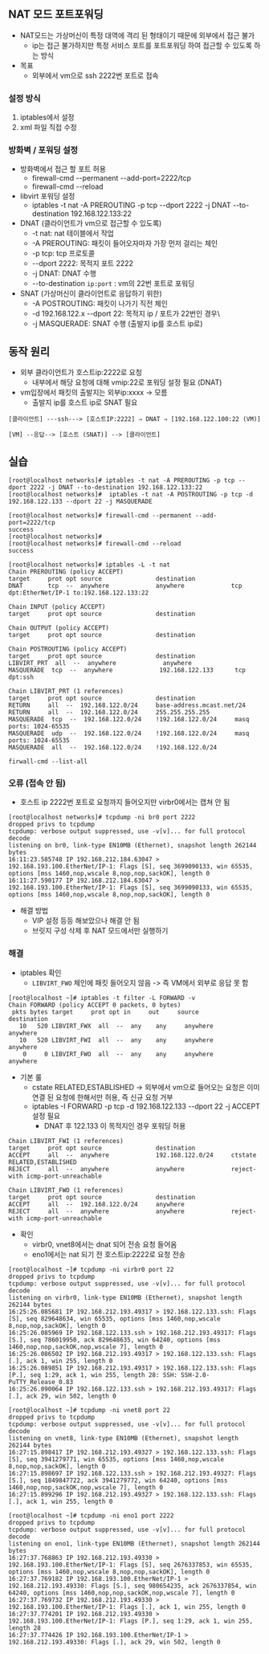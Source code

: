 ## NAT 모드 포트포워딩
- NAT모드는 가상머신이 특정 대역에 격리 된 형태이기 때문에 외부에서 접근 불가
	- ip는 접근 불가하지만 특정 서비스 포트를 포트포워딩 하여 접근할 수 있도록 하는 방식
- 목표
	- 외부에서 vm으로 ssh 2222번 포트로 접속
### 설정 방식
1. iptables에서 설정
2. xml 파일 직접 수정
### 방화벽 / 포워딩 설정
- 방화벽에서 접근 할 포트 허용
	- firewall-cmd --permanent --add-port=2222/tcp
	- firewall-cmd --reload
- libvirt 포워딩 설정
	- iptables -t nat -A PREROUTING -p tcp --dport 2222 -j DNAT --to-destination 192.168.122.133:22
- DNAT (클라이언트가 vm으로 접근할 수 있도록)
	- -t nat: nat 테이블에서 작업
	- -A PREROUTING: 패킷이 들어오자마자 가장 먼저 걸리는 체인
	- -p tcp: tcp 프로토콜
	- --dport 2222: 목적지 포트 2222
	- -j DNAT: DNAT 수행
	- --to-destination `ip:port` : vm의 22번 포트로 포워딩
- SNAT (가상머신이 클라이언트로 응답하기 위한)
	- -A POSTROUTING: 패킷이 나가기 직전 체인
	- -d 192.168.122.x --dport 22: 목적지 ip / 포트가 22번인 경우\
	- -j MASQUERADE: SNAT 수행 (출발지 ip를 호스트 ip로)
## 동작 원리
- 외부 클라이언트가 호스트ip:2222로 요청
	- 내부에서 해당 요청에 대해 vmip:22로 포워딩 설정 필요 (DNAT)
- vm입장에서 패킷의 출발지는 외부ip:xxxx -> 모름
	- 출발지 ip를 호스트 ip로 SNAT 필요
```
[클라이언트] ---ssh---> [호스트IP:2222] ⇒ DNAT ⇒ [192.168.122.100:22 (VM)]

[VM] --응답--> [호스트 (SNAT)] --> [클라이언트]
```
## 실습
```
[root@localhost networks]# iptables -t nat -A PREROUTING -p tcp --dport 2222 -j DNAT --to-destination 192.168.122.133:22
[root@localhost networks]#  iptables -t nat -A POSTROUTING -p tcp -d 192.168.122.133 --dport 22 -j MASQUERADE

[root@localhost networks]# firewall-cmd --permanent --add-port=2222/tcp
success
[root@localhost networks]#
[root@localhost networks]# firewall-cmd --reload
success

[root@localhost networks]# iptables -L -t nat
Chain PREROUTING (policy ACCEPT)
target     prot opt source               destination
DNAT       tcp  --  anywhere             anywhere             tcp dpt:EtherNet/IP-1 to:192.168.122.133:22

Chain INPUT (policy ACCEPT)
target     prot opt source               destination

Chain OUTPUT (policy ACCEPT)
target     prot opt source               destination

Chain POSTROUTING (policy ACCEPT)
target     prot opt source               destination
LIBVIRT_PRT  all  --  anywhere             anywhere
MASQUERADE  tcp  --  anywhere             192.168.122.133      tcp dpt:ssh

Chain LIBVIRT_PRT (1 references)
target     prot opt source               destination
RETURN     all  --  192.168.122.0/24     base-address.mcast.net/24
RETURN     all  --  192.168.122.0/24     255.255.255.255
MASQUERADE  tcp  --  192.168.122.0/24    !192.168.122.0/24     masq ports: 1024-65535
MASQUERADE  udp  --  192.168.122.0/24    !192.168.122.0/24     masq ports: 1024-65535
MASQUERADE  all  --  192.168.122.0/24    !192.168.122.0/24

firwall-cmd --list-all
```
### 오류 (접속 안 됨)
- 호스트 ip 2222번 포트로 요청까지 들어오지만 virbr0에서는 캡쳐 안 됨
```
[root@localhost networks]# tcpdump -ni br0 port 2222
dropped privs to tcpdump
tcpdump: verbose output suppressed, use -v[v]... for full protocol decode
listening on br0, link-type EN10MB (Ethernet), snapshot length 262144 bytes
16:11:23.585748 IP 192.168.212.184.63047 > 192.168.193.100.EtherNet/IP-1: Flags [S], seq 3699090133, win 65535, options [mss 1460,nop,wscale 8,nop,nop,sackOK], length 0
16:11:27.590177 IP 192.168.212.184.63047 > 192.168.193.100.EtherNet/IP-1: Flags [S], seq 3699090133, win 65535, options [mss 1460,nop,wscale 8,nop,nop,sackOK], length 0
```
- 해결 방법
	- VIP 설정 등등 해보았으나 해결 안 됨
	- 브릿지 구성 삭제 후 NAT 모드에서만 실행하기
### 해결
- iptables 확인
	- `LIBVIRT_FWO` 체인에 패킷 들어오지 않음 -> 즉 VM에서 외부로 응답 못 함
```
[root@localhost ~]# iptables -t filter -L FORWARD -v
Chain FORWARD (policy ACCEPT 0 packets, 0 bytes)
 pkts bytes target     prot opt in     out     source               destination
   10   520 LIBVIRT_FWX  all  --  any    any     anywhere             anywhere
   10   520 LIBVIRT_FWI  all  --  any    any     anywhere             anywhere
    0     0 LIBVIRT_FWO  all  --  any    any     anywhere             anywhere
```
- 기본 룰
	- cstate RELATED,ESTABLISHED -> 외부에서 vm으로 들어오는 요청은 이미 연결 된 요청에 한해서만 허용, 즉 신규 요청 거부
	- iptables -I FORWARD -p tcp -d 192.168.122.133 --dport 22 -j ACCEPT 설정 필요
		- DNAT 후  122.133 이 목적지인 경우 포워딩 허용
```
Chain LIBVIRT_FWI (1 references)
target     prot opt source               destination
ACCEPT     all  --  anywhere             192.168.122.0/24     ctstate RELATED,ESTABLISHED
REJECT     all  --  anywhere             anywhere             reject-with icmp-port-unreachable

Chain LIBVIRT_FWO (1 references)
target     prot opt source               destination
ACCEPT     all  --  192.168.122.0/24     anywhere
REJECT     all  --  anywhere             anywhere             reject-with icmp-port-unreachable
```
- 확인
	- virbr0, vnet8에서는 dnat 되어 전송 요청 들어옴
	- eno1에서는 nat 되기 전 호스트ip:2222로 요청 전송
```
[root@localhost ~]# tcpdump -ni virbr0 port 22
dropped privs to tcpdump
tcpdump: verbose output suppressed, use -v[v]... for full protocol decode
listening on virbr0, link-type EN10MB (Ethernet), snapshot length 262144 bytes
16:25:26.085681 IP 192.168.212.193.49317 > 192.168.122.133.ssh: Flags [S], seq 829648634, win 65535, options [mss 1460,nop,wscale 8,nop,nop,sackOK], length 0
16:25:26.085969 IP 192.168.122.133.ssh > 192.168.212.193.49317: Flags [S.], seq 786019950, ack 829648635, win 64240, options [mss 1460,nop,nop,sackOK,nop,wscale 7], length 0
16:25:26.086502 IP 192.168.212.193.49317 > 192.168.122.133.ssh: Flags [.], ack 1, win 255, length 0
16:25:26.089851 IP 192.168.212.193.49317 > 192.168.122.133.ssh: Flags [P.], seq 1:29, ack 1, win 255, length 28: SSH: SSH-2.0-PuTTY_Release_0.83
16:25:26.090064 IP 192.168.122.133.ssh > 192.168.212.193.49317: Flags [.], ack 29, win 502, length 0

[root@localhost ~]# tcpdump -ni vnet8 port 22
dropped privs to tcpdump
tcpdump: verbose output suppressed, use -v[v]... for full protocol decode
listening on vnet8, link-type EN10MB (Ethernet), snapshot length 262144 bytes
16:27:15.898417 IP 192.168.212.193.49327 > 192.168.122.133.ssh: Flags [S], seq 3941279771, win 65535, options [mss 1460,nop,wscale 8,nop,nop,sackOK], length 0
16:27:15.898697 IP 192.168.122.133.ssh > 192.168.212.193.49327: Flags [S.], seq 1849847722, ack 3941279772, win 64240, options [mss 1460,nop,nop,sackOK,nop,wscale 7], length 0
16:27:15.899296 IP 192.168.212.193.49327 > 192.168.122.133.ssh: Flags [.], ack 1, win 255, length 0

[root@localhost ~]# tcpdump -ni eno1 port 2222
dropped privs to tcpdump
tcpdump: verbose output suppressed, use -v[v]... for full protocol decode
listening on eno1, link-type EN10MB (Ethernet), snapshot length 262144 bytes
16:27:37.768863 IP 192.168.212.193.49330 > 192.168.193.100.EtherNet/IP-1: Flags [S], seq 2676337853, win 65535, options [mss 1460,nop,wscale 8,nop,nop,sackOK], length 0
16:27:37.769182 IP 192.168.193.100.EtherNet/IP-1 > 192.168.212.193.49330: Flags [S.], seq 980654235, ack 2676337854, win 64240, options [mss 1460,nop,nop,sackOK,nop,wscale 7], length 0
16:27:37.769732 IP 192.168.212.193.49330 > 192.168.193.100.EtherNet/IP-1: Flags [.], ack 1, win 255, length 0
16:27:37.774201 IP 192.168.212.193.49330 > 192.168.193.100.EtherNet/IP-1: Flags [P.], seq 1:29, ack 1, win 255, length 28
16:27:37.774426 IP 192.168.193.100.EtherNet/IP-1 > 192.168.212.193.49330: Flags [.], ack 29, win 502, length 0
```

